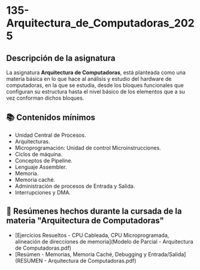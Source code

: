 # 135-Arquitectura_de_Computadoras_2025
## Descripción de la asignatura
La asignatura **Arquitectura de Computadoras**, está planteada como una materia básica en lo que hace al análisis y estudio del hardware de computadoras, en la que se estudia, desde los bloques funcionales que configuran su estructura hasta el nivel básico de los elementos que a su vez conforman dichos bloques.

## :books: Contenidos mínimos
+ Unidad Central de Procesos. 
+ Arquitecturas. 
+ Microprogramación: Unidad de control Microinstrucciones. 
+ Ciclos de máquina. 
+ Conceptos de Pipeline. 
+ Lenguaje Assembler.
+ Memoria. 
+ Memoria caché. 
+ Administración de procesos de Entrada y Salida. 
+ Interrupciones y DMA.

## :paperclip: Resúmenes hechos durante la cursada de la materia "Arquitectura de Computadoras"
- [Ejercicios Resueltos - CPU Cableada, CPU Microprogramada, alineación de direcciones de memoria](Modelo de Parcial - Arquitectura de Computadoras.pdf)
- [Resúmen - Memorias, Memoria Caché, Debugging y Entrada/Salida](RESUMEN - Arquitectura de Computadoras.pdf)
